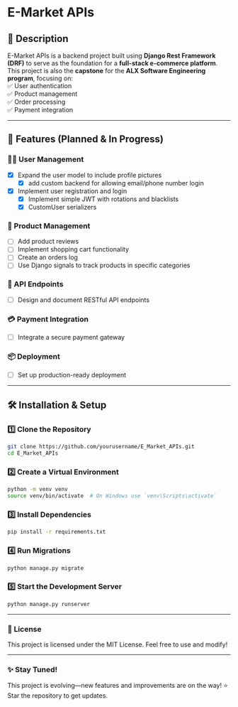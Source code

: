 # E-Market APIs

## 📌 Description  
E-Market APIs is a backend project built using **Django Rest Framework (DRF)** to serve as the foundation for a **full-stack e-commerce platform**.  
This project is also the **capstone** for the **ALX Software Engineering program**, focusing on:  
✅ User authentication  
✅ Product management  
✅ Order processing  
✅ Payment integration  

---

## 🚀 Features (Planned & In Progress)  

### 🧑‍💻 User Management  
- [x] Expand the user model to include profile pictures  
    - [x] add custom backend for allowing email/phone number login 
- [x] Implement user registration and login  
    - [x] Implement simple JWT with rotations and blacklists
    - [x] CustomUser serializers

### 🛒 Product Management  
- [ ] Add product reviews  
- [ ] Implement shopping cart functionality  
- [ ] Create an orders log  
- [ ] Use Django signals to track products in specific categories  

### 🔌 API Endpoints  
- [ ] Design and document RESTful API endpoints  

### 💳 Payment Integration  
- [ ] Integrate a secure payment gateway  

### 📦 Deployment  
- [ ] Set up production-ready deployment  

---

## 🛠 Installation & Setup  

### 1️⃣ Clone the Repository  
```bash
git clone https://github.com/yourusername/E_Market_APIs.git
cd E_Market_APIs
```
### 2️⃣ Create a Virtual Environment
```bash
python -m venv venv
source venv/bin/activate  # On Windows use `venv\Scripts\activate`
```
### 3️⃣ Install Dependencies
```bash
pip install -r requirements.txt
```
### 4️⃣ Run Migrations
```bash
python manage.py migrate
```
### 5️⃣ Start the Development Server
```bash
python manage.py runserver
```

---

### 📜 License
This project is licensed under the MIT License.
Feel free to use and modify!

---

### ✨ Stay Tuned!
This project is evolving—new features and improvements are on the way!
⭐ Star the repository to get updates.


